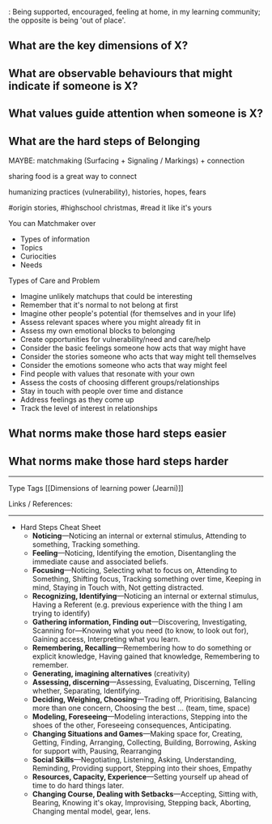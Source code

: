 : Being supported, encouraged, feeling at home, in my learning community; the opposite is being 'out of place'.
## What are the key dimensions of X?

## What are observable behaviours that might indicate if someone is X?

## What values guide attention when someone is X?

## What are the hard steps of Belonging
MAYBE: matchmaking (Surfacing + Signaling / Markings) + connection

sharing food is a great way to connect

humanizing practices (vulnerability), histories, hopes, fears

#origin stories, #highschool christmas, #read it like it's yours

You can Matchmaker over

- Types of information
- Topics
- Curiocities
- Needs

Types of Care and Problem

- Imagine unlikely matchups that could be interesting
- Remember that it's normal to not belong at first
- Imagine other people's potential (for themselves and in your life)
- Assess relevant spaces where you might already fit in
- Assess my own emotional blocks to belonging
- Create opportunities for vulnerability/need and care/help
- Consider the basic feelings someone how acts that way might have
- Consider the stories someone who acts that way might tell themselves
- Consider the emotions someone who acts that way might feel
- Find people with values that resonate with your own
- Assess the costs of choosing different groups/relationships
- Stay in touch with people over time and distance
- Address feelings as they come up
- Track the level of interest in relationships



## What norms make those hard steps easier 

## What norms make those hard steps harder

---
Type 
Tags [[Dimensions of learning power (Jearni)]]

Links / References:


---

- Hard Steps Cheat Sheet
	-   **Noticing**—Noticing an internal or external stimulus, Attending to something, Tracking something.
	-   **Feeling**—Noticing, Identifying the emotion, Disentangling the immediate cause and associated beliefs.
	-   **Focusing**—Noticing, Selecting what to focus on, Attending to Something, Shifting focus, Tracking something over time, Keeping in mind, Staying in Touch with, Not getting distracted.
	-   **Recognizing, Identifying**—Noticing an internal or external stimulus, Having a Referent (e.g. previous experience with the thing I am trying to identify)
	-   **Gathering information, Finding out**—Discovering, Investigating, Scanning for—Knowing what you need (to know, to look out for), Gaining access, Interpreting what you learn.
	-   **Remembering, Recalling**—Remembering how to do something or explicit knowledge, Having gained that knowledge, Remembering to remember.
	-   **Generating, imagining alternatives** (creativity)
	-   **Assessing, discerning**—Assessing, Evaluating, Discerning, Telling whether, Separating, Identifying.
	-   **Deciding, Weighing, Choosing**—Trading off, Prioritising, Balancing more than one concern, Choosing the best ... (team, time, space)
	-   **Modeling, Foreseeing**—Modeling interactions, Stepping into the shoes of the other, Foreseeing consequences, Anticipating.
	-   **Changing Situations and Games**—Making space for, Creating, Getting, Finding, Arranging, Collecting, Building, Borrowing, Asking for support with, Pausing, Rearranging
	-   **Social Skills**—Negotiating, Listening, Asking, Understanding, Reminding, Providing support, Stepping into their shoes, Empathy
	-   **Resources, Capacity, Experience**—Setting yourself up ahead of time to do hard things later.
	-   **Changing Course, Dealing with Setbacks**—Accepting, Sitting with, Bearing, Knowing it's okay, Improvising, Stepping back, Aborting, Changing mental model, gear, lens.
